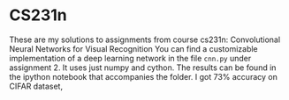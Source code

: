 # CS231n
These are my solutions to assignments from course cs231n: Convolutional Neural Networks for Visual Recognition
You can find a customizable implementation of a deep learning network in the file `cnn.py` under assignment 2. 
It uses just numpy and cython. The results can be found in the ipython notebook that accompanies the folder. 
I got 73% accuracy on CIFAR dataset, 
